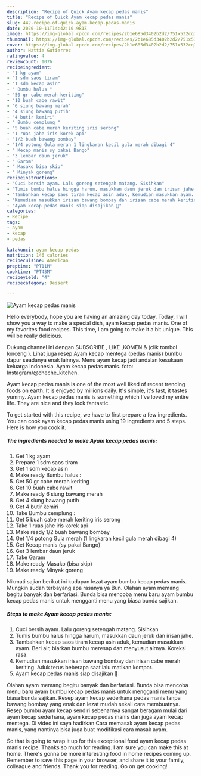 ```yaml
---
description: "Recipe of Quick Ayam kecap pedas manis"
title: "Recipe of Quick Ayam kecap pedas manis"
slug: 442-recipe-of-quick-ayam-kecap-pedas-manis
date: 2020-10-11T14:42:10.981Z
image: https://img-global.cpcdn.com/recipes/2b1e685d3402b2d2/751x532cq70/ayam-kecap-pedas-manis-foto-resep-utama.jpg
thumbnail: https://img-global.cpcdn.com/recipes/2b1e685d3402b2d2/751x532cq70/ayam-kecap-pedas-manis-foto-resep-utama.jpg
cover: https://img-global.cpcdn.com/recipes/2b1e685d3402b2d2/751x532cq70/ayam-kecap-pedas-manis-foto-resep-utama.jpg
author: Hattie Gutierrez
ratingvalue: 4
reviewcount: 1076
recipeingredient:
- "1 kg ayam"
- "1 sdm saos tiram"
- "1 sdm kecap asin"
- " Bumbu halus "
- "50 gr cabe merah keriting"
- "10 buah cabe rawit"
- "6 siung bawang merah"
- "4 siung bawang putih"
- "4 butir kemiri"
- " Bumbu cemplung "
- "5 buah cabe merah keriting iris serong"
- "1 ruas jahe iris korek api"
- "1/2 buah bawang bombay"
- "1/4 potong Gula merah 1 lingkaran kecil gula merah dibagi 4"
- " Kecap manis sy pakai Bango"
- "3 lembar daun jeruk"
- " Garam"
- " Masako bisa skip"
- " Minyak goreng"
recipeinstructions:
- "Cuci bersih ayam. Lalu goreng setengah matang. Sisihkan"
- "Tumis bumbu halus hingga harum, masukkan daun jeruk dan irisan jahe."
- "Tambahkan kecap saos tiram kecap asin aduk, kemudian masukkan ayam. Beri air, biarkan bumbu meresap dan menyusut airnya. Koreksi rasa."
- "Kemudian masukkan irisan bawang bombay dan irisan cabe merah keriting. Aduk terus beberapa saat lalu matikan kompor."
- "Ayam kecap pedas manis siap disajikan 🙂"
categories:
- Recipe
tags:
- ayam
- kecap
- pedas

katakunci: ayam kecap pedas 
nutrition: 146 calories
recipecuisine: American
preptime: "PT11M"
cooktime: "PT43M"
recipeyield: "4"
recipecategory: Dessert

---
```



![Ayam kecap pedas manis](https://img-global.cpcdn.com/recipes/2b1e685d3402b2d2/751x532cq70/ayam-kecap-pedas-manis-foto-resep-utama.jpg)

Hello everybody, hope you are having an amazing day today. Today, I will show you a way to make a special dish, ayam kecap pedas manis. One of my favorites food recipes. This time, I am going to make it a bit unique. This will be really delicious.

Dukung channel ini dengan SUBSCRIBE , LIKE ,KOMEN &amp; (clik tombol lonceng ). Lihat juga resep Ayam kecap mentega (pedas manis) bumbu dapur seadanya enak lainnya. Menu ayam kecap jadi andalan kesukaan keluarga Indonesia. Ayam kecap pedas manis. foto: Instagram/@cheche_kitchen.

Ayam kecap pedas manis is one of the most well liked of recent trending foods on earth. It is enjoyed by millions daily. It's simple, it's fast, it tastes yummy. Ayam kecap pedas manis is something which I've loved my entire life. They are nice and they look fantastic.


To get started with this recipe, we have to first prepare a few ingredients. You can cook ayam kecap pedas manis using 19 ingredients and 5 steps. Here is how you cook it.

<!--inarticleads1-->

##### The ingredients needed to make Ayam kecap pedas manis:

1. Get 1 kg ayam
1. Prepare 1 sdm saos tiram
1. Get 1 sdm kecap asin
1. Make ready  Bumbu halus :
1. Get 50 gr cabe merah keriting
1. Get 10 buah cabe rawit
1. Make ready 6 siung bawang merah
1. Get 4 siung bawang putih
1. Get 4 butir kemiri
1. Take  Bumbu cemplung :
1. Get 5 buah cabe merah keriting iris serong
1. Take 1 ruas jahe iris korek api
1. Make ready 1/2 buah bawang bombay
1. Get 1/4 potong Gula merah (1 lingkaran kecil gula merah dibagi 4)
1. Get  Kecap manis (sy pakai Bango)
1. Get 3 lembar daun jeruk
1. Take  Garam
1. Make ready  Masako (bisa skip)
1. Make ready  Minyak goreng


Nikmati sajian berikut ini kudapan lezat ayam bumbu kecap pedas manis. Mungkin sudah terbayang apa rasanya ya Bun. Olahan ayam memang begitu banyak dan berfariasi. Bunda bisa mencoba menu baru ayam bumbu kecap pedas manis untuk mengganti menu yang biasa bunda sajikan. 

<!--inarticleads2-->

##### Steps to make Ayam kecap pedas manis:

1. Cuci bersih ayam. Lalu goreng setengah matang. Sisihkan
1. Tumis bumbu halus hingga harum, masukkan daun jeruk dan irisan jahe.
1. Tambahkan kecap saos tiram kecap asin aduk, kemudian masukkan ayam. Beri air, biarkan bumbu meresap dan menyusut airnya. Koreksi rasa.
1. Kemudian masukkan irisan bawang bombay dan irisan cabe merah keriting. Aduk terus beberapa saat lalu matikan kompor.
1. Ayam kecap pedas manis siap disajikan 🙂


Olahan ayam memang begitu banyak dan berfariasi. Bunda bisa mencoba menu baru ayam bumbu kecap pedas manis untuk mengganti menu yang biasa bunda sajikan. Resep ayam kecap sederhana pedas manis tanpa bawang bombay yang enak dan lezat mudah sekali cara membuatnya. Resep bumbu ayam kecap sendiri sebenarnya sangat beragam mulai dari ayam kecap sederhana, ayam kecap pedas manis dan juga ayam kecap mentega. Di video ini saya hadirkan Cara memasak ayam kecap pedas manis, yang nantinya bisa juga buat modifikasi cara masak ayam. 

So that is going to wrap it up for this exceptional food ayam kecap pedas manis recipe. Thanks so much for reading. I am sure you can make this at home. There's gonna be more interesting food in home recipes coming up. Remember to save this page in your browser, and share it to your family, colleague and friends. Thank you for reading. Go on get cooking!
